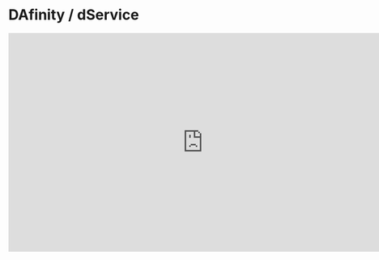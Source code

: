 # DAfinity / dService
<iframe width="768" height="432" src="https://miro.com/app/embed/uXjVP0fpouA=/?pres=1&frameId=3458764542901031904&embedId=644172326507" frameborder="0" scrolling="no" allow="fullscreen; clipboard-read; clipboard-write" allowfullscreen></iframe>
